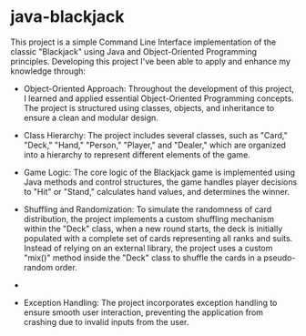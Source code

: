 # java-blackjack
This project is a simple Command Line Interface implementation of the classic "Blackjack" using Java and Object-Oriented Programming principles.
Developing this project I've been able to apply and enhance my knowledge through:

- Object-Oriented Approach: Throughout the development of this project, I learned and applied essential Object-Oriented Programming concepts. The project is structured using classes, objects, and inheritance to ensure a clean and modular design.

- Class Hierarchy: The project includes several classes, such as "Card," "Deck," "Hand," "Person," "Player," and "Dealer," which are organized into a hierarchy to represent different elements of the game.

- Game Logic: The core logic of the Blackjack game is implemented using Java methods and control structures, the game handles player decisions to "Hit" or "Stand," calculates hand values, and determines the winner.

- Shuffling and Randomization: To simulate the randomness of card distribution, the project implements a custom shuffling mechanism within the "Deck" class, when a new round starts, the deck is initially populated with a complete set of cards representing all ranks and suits. Instead of relying on an external library, the project uses a custom "mix()" method inside the "Deck" class to shuffle the cards in a pseudo-random order.
- 
- Exception Handling: The project incorporates exception handling to ensure smooth user interaction, preventing the application from crashing due to invalid inputs from the user.
